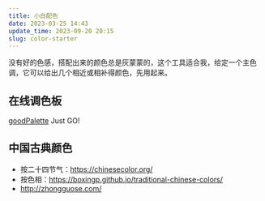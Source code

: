 ```yaml
---
title: 小白配色
date: 2023-03-25 14:43
update_time: 2023-09-20 20:15
slug: color-starter
---
```


没有好的色感，搭配出来的颜色总是灰蒙蒙的，这个工具适合我，给定一个主色调，它可以给出几个相近或相补得颜色，先用起来。

## 在线调色板

[goodPalette](https://goodpalette.io/d61a8e-233aeb-c2babf) Just GO!


## 中国古典颜色

* 按二十四节气：<https://chinesecolor.org/>
* 按色相：<https://boxingp.github.io/traditional-chinese-colors/>
* <http://zhongguose.com/>